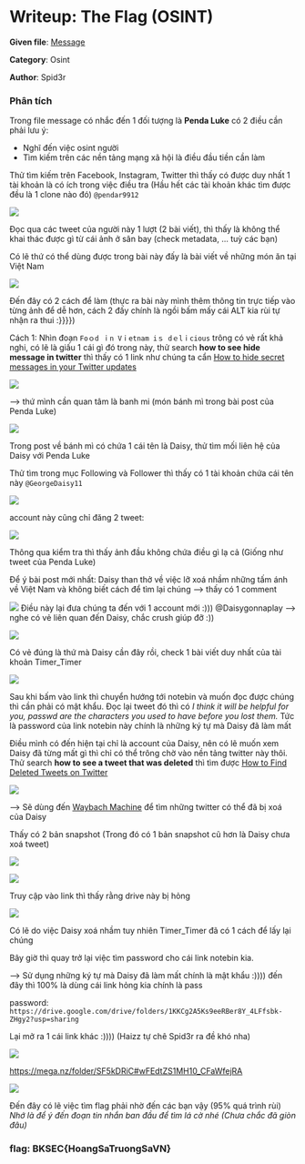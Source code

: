 
# Writeup: The Flag (OSINT)
**Given file**: [Message](/Problem/Message.zip)

**Category**: Osint

**Author**: Spid3r

### Phân tích
Trong file message có nhắc đến 1 đối tượng là **Penda Luke**  có 2 điều cần phải lưu ý:
- Nghĩ đến việc osint người 
- Tìm kiếm trên các nền tảng mạng xã hội là điều đầu tiền cần làm

Thử tìm kiếm trên Facebook, Instagram, Twitter thì thấy có được duy nhất 1 tài khoản là có ích trong việc điều tra (Hầu hết các tài khoản khác tìm được đều là 1 clone nào đó) `@pendar9912`

![](https://i.imgur.com/gdsYL7y.png)

Đọc qua các tweet của người này 1 lượt (2 bài viết), thì thấy là không thể khai thác được gì từ cái ảnh ở sân bay (check metadata, ... tuỳ các bạn)

Có lẽ thứ có thể dùng được trong bài này đấy là bài viết về những món ăn tại Việt Nam

![](https://i.imgur.com/CVggALz.png)

Đến đây có 2 cách để làm (thực ra bài này mình thêm thông tin trực tiếp vào từng ảnh để dễ hơn, cách 2 đấy chính là ngồi bấm mấy cái ALT kia rùi tự nhận ra thui :}}}}) 

Cách 1: Nhìn đoạn `Foｏd ｉn Vｉetnam iｓ dｅlｉcious` trông có vẻ rất khả nghi, có lẽ là giấu 1 cái gì đó trong này, thử search **how to see hide message in twitter** thì thấy có 1 link như chúng ta cẩn [How to hide secret messages in your Twitter updates
](https://www.engadget.com/2014-05-09-twitter-steganography.html)

![](https://i.imgur.com/4hWzMDL.png)

--> thứ mình cần quan tâm là banh mi (món bánh mì trong bài post của Penda Luke)

![](https://i.imgur.com/sCFXgpN.png)

Trong post về bánh mì có chứa 1 cái tên là Daisy, thử tìm mối liên hệ của Daisy với Penda Luke

Thử tìm trong mục Following và Follower thì thấy có 1 tài khoản chứa cái tên này `@GeorgeDaisy11`

![](https://i.imgur.com/tG98lOo.png)

account này cũng chỉ đăng 2 tweet:

![](https://i.imgur.com/Nc5aarJ.png)

Thông qua kiểm tra thì thấy ảnh đầu không chứa điều gì lạ cả (Giống như  tweet của Penda Luke)

Để ý bài post mới nhất: Daisy than thở về việc lỡ xoá nhầm những tấm ánh về Việt Nam và không biết cách để tìm lại chúng --> thấy có 1 comment

![](https://i.imgur.com/g4X5Nlc.png)
Điều này lại đưa chúng ta đến với 1 account mới :))) @Daisygonnaplay --> nghe có vẻ liên quan đến Daisy, chắc crush giúp đỡ :))

![](https://i.imgur.com/MNjNLCH.png)

Có vẻ đúng là thứ mà Daisy cần đây rồi, check 1 bài viết duy nhất của tài khoản Timer_Timer

![](https://i.imgur.com/g5F6AAD.png)

Sau khi bấm vào link thì chuyển hướng tới notebin và muốn đọc được chúng thì cần phải có mật khẩu. Đọc lại tweet đó thì có *I think it will be helpful for you, passwd are the characters you used to have before you lost them.* Tức là password của link notebin này chính là những ký tự mà Daisy đã làm mất

Điều mình có đến hiện tại chỉ là account của Daisy, nên có lẽ muốn xem Daisy đã từng mất gì thì chỉ có thể trông chờ vào nền tảng twitter này thôi. Thử search **how to see a tweet that was deleted** thì tìm được [How to Find Deleted Tweets on Twitter](https://youtu.be/dsDpkKJxBt8)

![](https://i.imgur.com/efd6w84.png)

--> Sẽ dùng đến [Waybach Machine](https://web.archive.org/) để tìm những twitter có thể đã bị xoá của Daisy

Thấy có 2 bản snapshot (Trong đó có 1 bản snapshot cũ hơn là Daisy chưa xoá tweet)

![](https://i.imgur.com/f3KSXCk.png)

![](https://i.imgur.com/M0vvhd1.png)

Truy cập vào link thì thấy rằng drive này bị hỏng 

![](https://i.imgur.com/he4XuET.png)

Có lẽ do việc Daisy xoá nhầm tuy nhiên Timer_Timer đã có 1 cách để lấy lại chúng 

Bây giờ thì quay trở lại việc tìm password cho cái link notebin kia. 

--> Sử dụng những ký tự mà Daisy đã làm mất chính là mật khẩu :)))) đến đây thì 100% là dùng cái link hỏng kia chính là pass

password: `https://drive.google.com/drive/folders/1KKCg2A5Ks9eeRBer8Y_4LFfsbk-ZHgy2?usp=sharing`

Lại mở ra 1 cái link khác :)))) (Haizz tự chê Spid3r ra đề khó nha)

![](https://i.imgur.com/v0xRqs6.png)

https://mega.nz/folder/SF5kDRiC#wFEdtZS1MH10_CFaWfejRA

![](https://i.imgur.com/tpmyX9X.jpg)

Đến đây có lẽ việc tìm flag phải nhờ đến các bạn vậy (95% quá trình rùi)
*Nhớ là để ý đến đoạn tin nhắn ban đầu để tìm lá cờ nhé (Chưa chắc đã giòn đâu)*

###  flag: **BKSEC{HoangSaTruongSaVN}**
